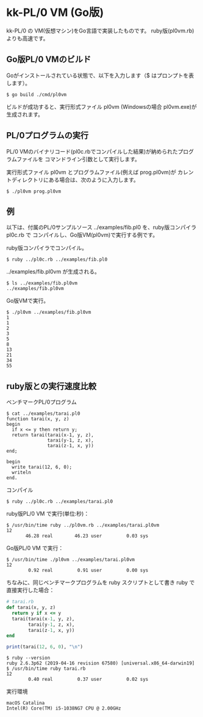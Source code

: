 # kk-PL/0 VM (Go版)

kk-PL/0 の VM(仮想マシン)をGo言語で実装したものです。
ruby版(pl0vm.rb)よりも高速です。

## Go版PL/0 VMのビルド

Goがインストールされている状態で、以下を入力します（$ はプロンプトを表します）。

```
$ go build ./cmd/pl0vm
````

ビルドが成功すると、実行形式ファイル pl0vm (Windowsの場合 pl0vm.exe)が生成されます。

## PL/0プログラムの実行

PL/0 VMのバイナリコード(pl0c.rbでコンパイルした結果)が納められたプログラムファイルを
コマンドライン引数として実行します。

実行形式ファイル pl0vm とプログラムファイル(例えば prog.pl0vm)が
カレントディレクトリにある場合は、次のように入力します。

```
$ ./pl0vm prog.pl0vm
```

## 例

以下は、付属のPL/0サンプルソース ../examples/fib.pl0 を、ruby版コンパイラ pl0c.rb で
コンパイルし、Go版VM(pl0vm)で実行する例です。

ruby版コンパイラでコンパイル。

```
$ ruby ../pl0c.rb ../examples/fib.pl0
```

../examples/fib.pl0vm が生成される。

```
$ ls ../examples/fib.pl0vm
../examples/fib.pl0vm
```

Go版VMで実行。

```
$ ./pl0vm ../examples/fib.pl0vm
1 
1 
2 
3 
5 
8 
13 
21 
34 
55 
```

## ruby版との実行速度比較

ベンチマークPL/0プログラム

```
$ cat ../examples/tarai.pl0
function tarai(x, y, z)
begin
  if x <= y then return y;
  return tarai(tarai(x-1, y, z),
               tarai(y-1, z, x),
               tarai(z-1, x, y))
end;

begin
  write tarai(12, 6, 0);
  writeln
end.
```

コンパイル

```
$ ruby ../pl0c.rb ../examples/tarai.pl0
```

ruby版PL/0 VM で実行(単位:秒)：

```
$ /usr/bin/time ruby ../pl0vm.rb ../examples/tarai.pl0vm
12 
       46.28 real        46.23 user         0.03 sys
```

Go版PL/0 VM で実行：

```
$ /usr/bin/time ./pl0vm ../examples/tarai.pl0vm
12 
        0.92 real         0.91 user         0.00 sys
```

ちなみに、同じベンチマークプログラムを ruby スクリプトとして書き
ruby で直接実行した場合：

```ruby
# tarai.rb
def tarai(x, y, z)
  return y if x <= y
  tarai(tarai(x-1, y, z),
        tarai(y-1, z, x),
        tarai(z-1, x, y))
end

print(tarai(12, 6, 0), "\n")
```

```
$ ruby --version
ruby 2.6.3p62 (2019-04-16 revision 67580) [universal.x86_64-darwin19]
$ /usr/bin/time ruby tarai.rb
12
        0.40 real         0.37 user         0.02 sys
```

実行環境

```
macOS Catalina
Intel(R) Core(TM) i5-1038NG7 CPU @ 2.00GHz
```
